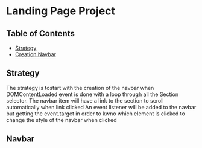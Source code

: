 # Landing Page Project

## Table of Contents

* [Strategy](#Strategy)
* [Creation Navbar](#Navbar)

## Strategy

The strategy is tostart with the creation of the navbar when DOMContentLoaded event is done with a loop through all the Section selector.
The navbar item will have a link to the section to scroll automatically when link clicked
An event listener will be added to the navbar but getting the event.target in order to kwno which element is clicked to change the style of the navbar when clicked 



## Navbar

